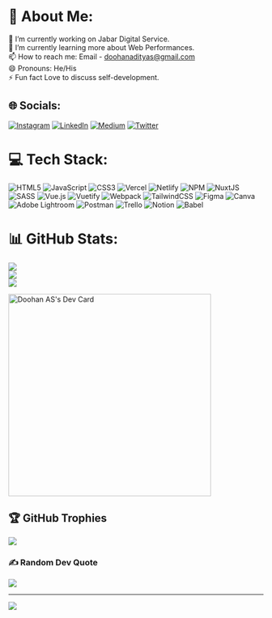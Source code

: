 # 💫 About Me:
🔭 I’m currently working on Jabar Digital Service.<br>🌱 I’m currently learning more about Web Performances.<br>📫 How to reach me: Email - doohanadityas@gmail.com<br>😄 Pronouns: He/His<br>⚡ Fun fact Love to discuss self-development. 


## 🌐 Socials:
[![Instagram](https://img.shields.io/badge/Instagram-%23E4405F.svg?logo=Instagram&logoColor=white)](https://instagram.com/doohanas) [![LinkedIn](https://img.shields.io/badge/LinkedIn-%230077B5.svg?logo=linkedin&logoColor=white)](https://linkedin.com/in/doohan-as) [![Medium](https://img.shields.io/badge/Medium-12100E?logo=medium&logoColor=white)](https://medium.com/@doohan_as) [![Twitter](https://img.shields.io/badge/Twitter-%231DA1F2.svg?logo=Twitter&logoColor=white)](https://twitter.com/doohanas) 

# 💻 Tech Stack:
![HTML5](https://img.shields.io/badge/html5-%23E34F26.svg?style=for-the-badge&logo=html5&logoColor=white) ![JavaScript](https://img.shields.io/badge/javascript-%23323330.svg?style=for-the-badge&logo=javascript&logoColor=%23F7DF1E) ![CSS3](https://img.shields.io/badge/css3-%231572B6.svg?style=for-the-badge&logo=css3&logoColor=white) ![Vercel](https://img.shields.io/badge/vercel-%23000000.svg?style=for-the-badge&logo=vercel&logoColor=white) ![Netlify](https://img.shields.io/badge/netlify-%23000000.svg?style=for-the-badge&logo=netlify&logoColor=#00C7B7) ![NPM](https://img.shields.io/badge/NPM-%23000000.svg?style=for-the-badge&logo=npm&logoColor=white) ![NuxtJS](https://img.shields.io/badge/Nuxt-black?style=for-the-badge&logo=nuxt.js&logoColor=white) ![SASS](https://img.shields.io/badge/SASS-hotpink.svg?style=for-the-badge&logo=SASS&logoColor=white) ![Vue.js](https://img.shields.io/badge/vuejs-%2335495e.svg?style=for-the-badge&logo=vuedotjs&logoColor=%234FC08D) ![Vuetify](https://img.shields.io/badge/Vuetify-1867C0?style=for-the-badge&logo=vuetify&logoColor=AEDDFF) ![Webpack](https://img.shields.io/badge/webpack-%238DD6F9.svg?style=for-the-badge&logo=webpack&logoColor=black) ![TailwindCSS](https://img.shields.io/badge/tailwindcss-%2338B2AC.svg?style=for-the-badge&logo=tailwind-css&logoColor=white) 	![Figma](https://img.shields.io/badge/figma-%23F24E1E.svg?style=for-the-badge&logo=figma&logoColor=white) ![Canva](https://img.shields.io/badge/Canva-%2300C4CC.svg?style=for-the-badge&logo=Canva&logoColor=white) ![Adobe Lightroom](https://img.shields.io/badge/Adobe%20Lightroom-31A8FF.svg?style=for-the-badge&logo=Adobe%20Lightroom&logoColor=white) ![Postman](https://img.shields.io/badge/Postman-FF6C37?style=for-the-badge&logo=postman&logoColor=white) ![Trello](https://img.shields.io/badge/Trello-%23026AA7.svg?style=for-the-badge&logo=Trello&logoColor=white) ![Notion](https://img.shields.io/badge/Notion-%23000000.svg?style=for-the-badge&logo=notion&logoColor=white) ![Babel](https://img.shields.io/badge/Babel-F9DC3e?style=for-the-badge&logo=babel&logoColor=black)
# 📊 GitHub Stats:
![](https://github-readme-stats.vercel.app/api?username=doohanas&theme=vue-dark&hide_border=false&include_all_commits=true&count_private=false)<br/>
![](https://github-readme-streak-stats.herokuapp.com/?user=doohanas&theme=vue-dark&hide_border=false)<br/>
![](https://github-readme-stats.vercel.app/api/top-langs/?username=doohanas&theme=vue-dark&hide_border=false&include_all_commits=true&count_private=false&layout=compact)

<a href="https://app.daily.dev/DailyDevTips"><img src="https://github.com/doohan/doohanas-profile/blob/main/devcard.svg" width="400" alt="Doohan AS's Dev Card"/></a>

## 🏆 GitHub Trophies
![](https://github-profile-trophy.vercel.app/?username=doohanas&theme=radical&no-frame=true&no-bg=true&margin-w=4)

### ✍️ Random Dev Quote
![](https://quotes-github-readme.vercel.app/api?type=horizontal&theme=tokyonight)

---
[![](https://visitcount.itsvg.in/api?id=doohanas&icon=2&color=10)](https://visitcount.itsvg.in)
